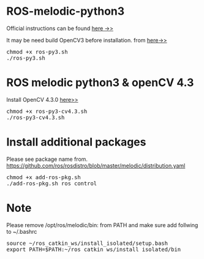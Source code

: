 # ROS-melodic-python3
Official instructions can be found [here ->>](http://wiki.ros.org/melodic/Installation/Source)

It may be need build OpenCV3 before installation.
from [here->>](https://github.com/apiyap/buildOpenCV3)
<pre>
chmod +x ros-py3.sh
./ros-py3.sh
</pre>

# ROS melodic python3 & openCV 4.3

Install OpenCV 4.3.0 [here>>](https://github.com/apiyap/buildOpenCV4.3)
<pre>
chmod +x ros-py3-cv4.3.sh
./ros-py3-cv4.3.sh
</pre>

# Install additional packages
Please see package name from. https://github.com/ros/rosdistro/blob/master/melodic/distribution.yaml

<pre>
chmod +x add-ros-pkg.sh
./add-ros-pkg.sh ros_control
</pre>

# Note

Please remove /opt/ros/melodic/bin: from PATH
and make sure add follwing to ~/.bashrc
<pre>
source ~/ros_catkin_ws/install_isolated/setup.bash
export PATH=$PATH:~/ros_catkin_ws/install_isolated/bin
</pre>
